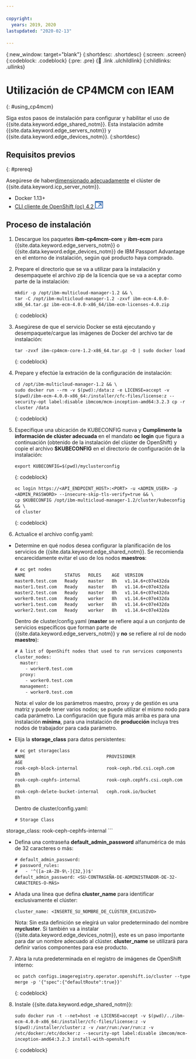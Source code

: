 ```yaml
---

copyright:
  years: 2019, 2020
lastupdated: "2020-02-13"

---
```


{:new_window: target="blank"}
{:shortdesc: .shortdesc}
{:screen: .screen}
{:codeblock: .codeblock}
{:pre: .pre}
{:child: .link .ulchildlink}
{:childlinks: .ullinks}

# Utilización de CP4MCM con IEAM
{: #using_cp4mcm}

Siga estos pasos de instalación para configurar y habilitar el uso de {{site.data.keyword.edge_shared_notm}}. Esta instalación admite {{site.data.keyword.edge_servers_notm}} y {{site.data.keyword.edge_devices_notm}}.
{:shortdesc}

## Requisitos previos
{: #prereq}

Asegúrese de haber[dimensionado adecuadamente](https://www.ibm.com/support/knowledgecenter/SSFKVV_4.0/servers/cluster_sizing.html) el clúster de {{site.data.keyword.icp_server_notm}}.

* Docker 1.13+
* [CLI cliente de OpenShift (oc) 4.2 ![Se abre en otro separador](../images/icons/launch-glyph.svg "Se abre en otro separador")](https://mirror.openshift.com/pub/openshift-v4/clients/ocp/latest-4.2/)

## Proceso de instalación

1. Descargue los paquetes **ibm-cp4mcm-core** y **ibm-ecm** para {{site.data.keyword.edge_servers_notm}} o {{site.data.keyword.edge_devices_notm}} de IBM Passport Advantage en el entorno de instalación, según qué producto haya comprado.

2. Prepare el directorio que se va a utilizar para la instalación y desempaquete el archivo zip de la licencia que se va a aceptar como parte de la instalación:

    ```
    mkdir -p /opt/ibm-multicloud-manager-1.2 && \
    tar -C /opt/ibm-multicloud-manager-1.2 -zxvf ibm-ecm-4.0.0-x86_64.tar.gz ibm-ecm-4.0.0-x86_64/ibm-ecm-licenses-4.0.zip
    ```
    {: codeblock}

3. Asegúrese de que el servicio Docker se está ejecutando y desempaquete/cargue las imágenes de Docker del archivo tar de instalación:

    ```
    tar -zvxf ibm-cp4mcm-core-1.2-x86_64.tar.gz -O | sudo docker load
    ```
    {: codeblock}

4. Prepare y efectúe la extración de la configuración de instalación:

    ```
    cd /opt/ibm-multicloud-manager-1.2 && \
    sudo docker run --rm -v $(pwd):/data:z -e LICENSE=accept -v $(pwd)/ibm-ecm-4.0.0-x86_64:/installer/cfc-files/license:z --security-opt label:disable ibmcom/mcm-inception-amd64:3.2.3 cp -r cluster /data
    ```
    {: codeblock}

5. Especifique una ubicación de KUBECONFIG nueva y **Cumplimente la información de clúster adecuada** en el mandato **oc login** que figura a continuación (obtenido de la instalación del clúster de OpenShift) y copie el archivo **$KUBECONFIG** en el directorio de configuración de la instalación:

    ```
    export KUBECONFIG=$(pwd)/myclusterconfig
    ```
    {: codeblock}

    ```
    oc login https://<API_ENDPOINT_HOST>:<PORT> -u <ADMIN_USER> -p <ADMIN_PASSWORD> --insecure-skip-tls-verify=true && \
    cp $KUBECONFIG /opt/ibm-multicloud-manager-1.2/cluster/kubeconfig && \
    cd cluster
    ```
    {: codeblock}

6. Actualice el archivo config.yaml:

  * Determine en qué nodos desea configurar la planificación de los servicios de {{site.data.keyword.edge_shared_notm}}. Se recomienda encarecidamente evitar el uso de los nodos **maestros**:

     ```
     # oc get nodes
     NAME               STATUS   ROLES    AGE  VERSION
     master0.test.com   Ready    master   8h   v1.14.6+c07e432da
     master1.test.com   Ready    master   8h   v1.14.6+c07e432da
     master2.test.com   Ready    master   8h   v1.14.6+c07e432da
     worker0.test.com   Ready    worker   8h   v1.14.6+c07e432da
     worker1.test.com   Ready    worker   8h   v1.14.6+c07e432da
     worker2.test.com   Ready    worker   8h   v1.14.6+c07e432da
     ```

     Dentro de cluster/config.yaml (**master** se refiere aquí a un conjunto de servicios específicos que forman parte de {{site.data.keyword.edge_servers_notm}} y **no** se refiere al rol de nodo **maestro**):

     ```
     # A list of OpenShift nodes that used to run services components
     cluster_nodes:
       master:
         - worker0.test.com
       proxy:
         - worker0.test.com
       management:
         - worker0.test.com
     ```
     Nota: el valor de los parámetros maestro, proxy y de gestión es una matriz y puede tener varios nodos;
se puede utilizar el mismo nodo para cada parámetro. La configuración que figura más arriba es para una instalación **mínima**, para una instalación de **producción** incluya tres nodos de trabajador para cada parámetro.

   * Elija la **storage_class** para datos persistentes:

     ```
     # oc get storageclass
     NAME                               PROVISIONER                     AGE
     rook-ceph-block-internal           rook-ceph.rbd.csi.ceph.com      8h
     rook-ceph-cephfs-internal          rook-ceph.cephfs.csi.ceph.com   8h
     rook-ceph-delete-bucket-internal   ceph.rook.io/bucket             8h
     ```

     Dentro de cluster/config.yaml:

     ```
     # Storage Class
storage_class: rook-ceph-cephfs-internal
     ```

   * Defina una contraseña **default_admin_password** alfanumérica de más de 32 caracteres o más:

     ```
     # default_admin_password:
     # password_rules:
     #   - '^([a-zA-Z0-9\-]{32,})$'
     default_admin_password: <SU-CONTRASEÑA-DE-ADMINISTRADOR-DE-32-CARACTERES-O-MÁS>
     ```

   * Añada una línea que defina **cluster_name** para identificar exclusivamente el clúster:

     ```
     cluster_name: <INSERTE_SU_NOMBRE_DE_CLÚSTER_EXCLUSIVO>
     ```

     Nota: Sin esta definición se elegirá un valor predeterminado del nombre
**mycluster**. Si también va a instalar {{site.data.keyword.edge_devices_notm}}, este es un paso importante para dar un nombre adecuado al clúster. **cluster_name** se utilizará para definir varios componentes para ese producto.

7. Abra la ruta predeterminada en el registro de imágenes de OpenShift interno:

    ```
    oc patch configs.imageregistry.operator.openshift.io/cluster --type merge -p '{"spec":{"defaultRoute":true}}'
    ```
    {: codeblock}

8. Instale {{site.data.keyword.edge_shared_notm}}:

    ```
    sudo docker run -t --net=host -e LICENSE=accept -v $(pwd)/../ibm-ecm-4.0.0-x86_64:/installer/cfc-files/license:z -v $(pwd):/installer/cluster:z -v /var/run:/var/run:z -v /etc/docker:/etc/docker:z --security-opt label:disable ibmcom/mcm-inception-amd64:3.2.3 install-with-openshift
    ```
    {: codeblock}

<!--## Importing a cluster to be managed
There is a known issue with importing clusters, we are working on providing functional documentation steps for this process.

## Next steps
If this installation was done as part of a prerequisite for {{site.data.keyword.edge_devices_notm}}, [return to continue that installation](https://www.ibm.com/support/knowledgecenter/SSFKVV_4.0/devices/installing/install.html).-->
